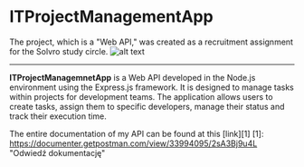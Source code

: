 # ITProjectManagementApp

The project, which is a "Web API," was created as a recruitment assignment for the Solvro study circle.
![alt text](https://github.com/Solvro/rekrutacja.wiosna.2024/blob/main/assets/logo_solvro.png)

---
**ITProjectManagemnetApp** is a Web API developed in the Node.js environment using the Express.js framework. It is designed to manage tasks within projects for development teams. The application allows users to create tasks, assign them to specific developers, manage their status and track their execution time.

The entire documentation of my API can be found at this [link][1]
[1]: https://documenter.getpostman.com/view/33994095/2sA3Bj9u4L "Odwiedź dokumentację"

